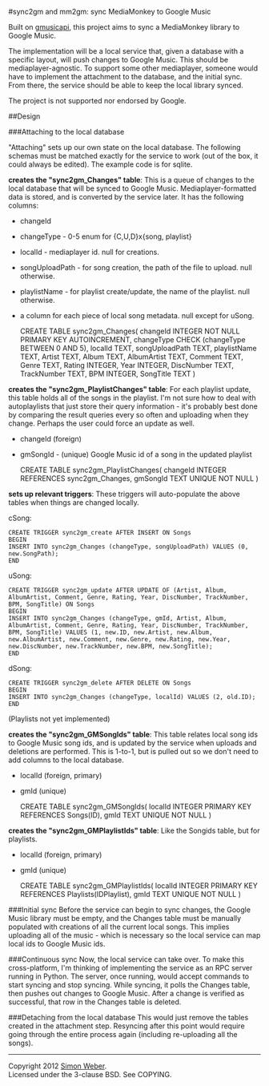 #sync2gm and mm2gm: sync MediaMonkey to Google Music

Built on [gmusicapi](https://github.com/simon-weber/Unofficial-Google-Music-API), this project aims to sync a MediaMonkey library to Google Music.

The implementation will be a local service that, given a database with a specific layout, will push changes to Google Music. This should be mediaplayer-agnostic. To support some other mediaplayer, someone would have to implement the attachment to the database, and the initial sync. From there, the service should be able to keep the local library synced.

The project is not supported nor endorsed by Google.

##Design

###Attaching to the local database

"Attaching" sets up our own state on the local database. The following schemas must be matched exactly for the service to work (out of the box, it could always be edited). The example code is for sqlite.

**creates the "sync2gm_Changes" table**:
This is a queue of changes to the local database that will be synced to Google Music. Mediaplayer-formatted data is stored, and is converted by the service later. It has the following columns:

* changeId
* changeType - 0-5 enum for {C,U,D}x{song, playlist}
* localId - mediaplayer id. null for creations.
* songUploadPath - for song creation, the path of the file to upload. null otherwise.
* playlistName - for playlist create/update, the name of the playlist. null otherwise.
* a column for each piece of local song metadata. null except for uSong.


    CREATE TABLE sync2gm_Changes(
	   changeId INTEGER NOT NULL PRIMARY KEY AUTOINCREMENT,
	   changeType CHECK (changeType BETWEEN 0 AND 5),
	   localId TEXT,
	   songUploadPath TEXT,
	   playlistName TEXT,
	   Artist TEXT,
	   Album TEXT,
	   AlbumArtist TEXT,
	   Comment TEXT,
	   Genre TEXT,
	   Rating INTEGER,
	   Year INTEGER,
	   DiscNumber TEXT,
	   TrackNumber TEXT,
	   BPM INTEGER,
	   SongTitle TEXT
    )

**creates the "sync2gm_PlaylistChanges" table**:
For each playlist update, this table holds all of the songs in the playlist. I'm not sure how to deal with autoplaylists that just store their query information - it's probably best done by comparing the result queries every so often and uploading when they change. Perhaps the user could force an update as well.

* changeId (foreign)
* gmSongId - (unique) Google Music id of a song in the updated playlist

    CREATE TABLE sync2gm_PlaylistChanges(
    	   changeId INTEGER REFERENCES sync2gm_Changes,
	   gmSongId TEXT UNIQUE NOT NULL
    )

**sets up relevant triggers**:
These triggers will auto-populate the above tables when things are changed locally.

cSong:

    CREATE TRIGGER sync2gm_create AFTER INSERT ON Songs
    BEGIN
	INSERT INTO sync2gm_Changes (changeType, songUploadPath) VALUES (0, new.SongPath);
    END

uSong:

    CREATE TRIGGER sync2gm_update AFTER UPDATE OF (Artist, Album, AlbumArtist, Comment, Genre, Rating, Year, DiscNumber, TrackNumber, BPM, SongTitle) ON Songs
    BEGIN
	INSERT INTO sync2gm_Changes (changeType, gmId, Artist, Album, AlbumArtist, Comment, Genre, Rating, Year, DiscNumber, TrackNumber, BPM, SongTitle) VALUES (1, new.ID, new.Artist, new.Album, new.AlbumArtist, new.Comment, new.Genre, new.Rating, new.Year, new.DiscNumber, new.TrackNumber, new.BPM, new.SongTitle);
    END

dSong:

    CREATE TRIGGER sync2gm_delete AFTER DELETE ON Songs
    BEGIN
	INSERT INTO sync2gm_Changes (changeType, localId) VALUES (2, old.ID);
    END

(Playlists not yet implemented)


**creates the "sync2gm_GMSongIds" table**:
This table relates local song ids to Google Music song ids, and is updated by the service when uploads and deletions are performed. This is 1-to-1, but is pulled out so we don't need to add columns to the local database.

* localId (foreign, primary)
* gmId (unique)


    CREATE TABLE sync2gm_GMSongIds(
    	   localId INTEGER PRIMARY KEY REFERENCES Songs(ID),
	   gmId TEXT UNIQUE NOT NULL
    )

**creates the "sync2gm_GMPlaylistIds" table**:
Like the Songids table, but for playlists.

* localId (foreign, primary)
* gmId (unique)


    CREATE TABLE sync2gm_GMPlaylistIds(
    	   localId INTEGER PRIMARY KEY REFERENCES Playlists(IDPlaylist),
	   gmId TEXT UNIQUE NOT NULL
    )

###Initial sync
Before the service can begin to sync changes, the Google Music library must be empty, and the Changes table must be manually populated with creations of all the current local songs. This implies uploading all of the music - which is necessary so the local service can map local ids to Google Music ids.

###Continuous sync
Now, the local service can take over. To make this cross-platform, I'm thinking of implementing the service as an RPC server running in Python. The server, once running, would accept commands to start syncing and stop syncing. While syncing, it polls the Changes table, then pushes out changes to Google Music. After a change is verified as successful, that row in the Changes table is deleted.

###Detaching from the local database
This would just remove the tables created in the attachment step. Resyncing after this point would require going through the entire process again (including re-uploading all the songs).

- - -


Copyright 2012 [Simon Weber](https://plus.google.com/103350848301234480355).  
Licensed under the 3-clause BSD. See COPYING.
